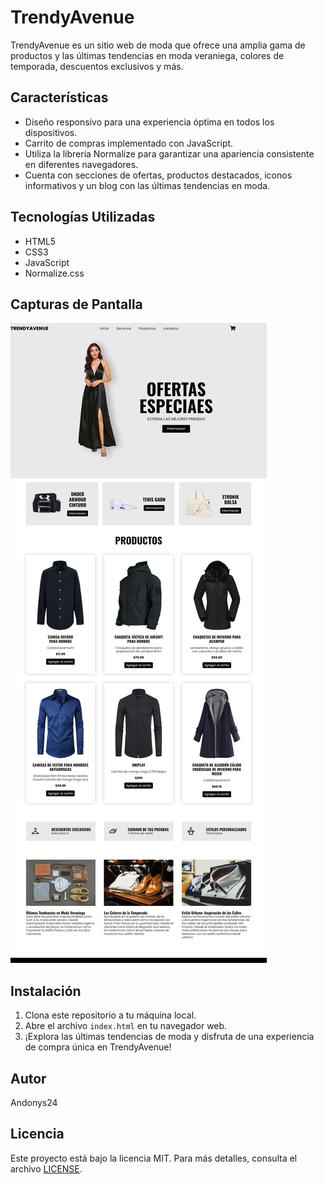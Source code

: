 # TrendyAvenue

TrendyAvenue es un sitio web de moda que ofrece una amplia gama de productos y las últimas tendencias en moda veraniega, colores de temporada, descuentos exclusivos y más. 

## Características

- Diseño responsivo para una experiencia óptima en todos los dispositivos.
- Carrito de compras implementado con JavaScript.
- Utiliza la librería Normalize para garantizar una apariencia consistente en diferentes navegadores.
- Cuenta con secciones de ofertas, productos destacados, iconos informativos y un blog con las últimas tendencias en moda.

## Tecnologías Utilizadas

- HTML5
- CSS3
- JavaScript
- Normalize.css

## Capturas de Pantalla

![Captura de pantalla del sitio TrendyAvenue](trendyavenue.png)

## Instalación

1. Clona este repositorio a tu máquina local.
2. Abre el archivo `index.html` en tu navegador web.
3. ¡Explora las últimas tendencias de moda y disfruta de una experiencia de compra única en TrendyAvenue!

## Autor

Andonys24

## Licencia

Este proyecto está bajo la licencia MIT. Para más detalles, consulta el archivo [LICENSE](/LICENSE).
